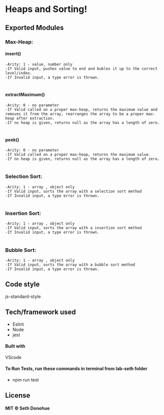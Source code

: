 # Heaps and Sorting!

## Exported Modules

### Max-Heap: 

#### insert() 
    -Arity: 1 - value, number only
    -If Valid input, pushes value to end and bubles it up to the correct level/index.
    -If Invalid input, a type error is thrown.
  #
#### extractMaximum() 
    -Arity: 0 - no parameter
    -If Valid called on a proper max-heap, returns the maximum value and removes it from the array, rearranges the array to be a proper max-heap after extraction.
    -If no heap is given, returns null as the array has a length of zero.
 # 
#### peek() 
    -Arity: 0 - no parameter
    -If Valid called on a proper max-heap, returns the maximum value.
    -If no heap is given, returns null as the array has a length of zero.
#
### Selection Sort: 
    -Arity: 1 - array , object only
    -If Valid input, sorts the array with a selection sort method
    -If Invalid input, a type error is thrown.
#
###  Insertion Sort: 
    -Arity: 1 - array , object only
    -If Valid input, sorts the array with a insertion sort method
    -If Invalid input, a type error is thrown.
#
###  Bubble Sort: 
    -Arity: 1 - array , object only
    -If Valid input, sorts the array with a bubble sort method
    -If Invalid input, a type error is thrown.


## Code style

js-standard-style

## Tech/framework used
- Eslint
- Node
- jest


#### Built with

VScode


#### To Run Tests, run these commands in terminal from lab-seth folder

- npm run test

## License
#### MIT © Seth Donohue